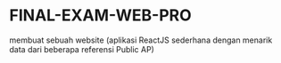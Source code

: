 # FINAL-EXAM-WEB-PRO
membuat sebuah website (aplikasi ReactJS sederhana dengan menarik data dari beberapa referensi Public AP)
